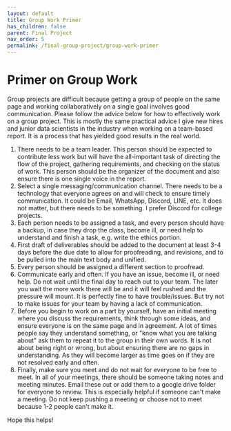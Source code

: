 ```yaml
---
layout: default
title: Group Work Primer
has_children: false
parent: Final Project
nav_order: 5
permalink: /final-group-project/group-work-primer
---
```


# Primer on Group Work

Group projects are difficult because getting a group of people on the same page and working collaboratively on a single goal involves good communication. Please follow the advice below for how to effectively work on a group project. This is mostly the same practical advice I give new hires and junior data scientists in the industry when working on a team-based report. It is a process that has yielded good results in the real world.

1. There needs to be a team leader. This person should be expected to contribute less work but will have the all-important task of directing the flow of the project, gathering requirements, and checking on the status of work. This person should be the organizer of the document and also ensure there is one single voice in the report.
2. Select a single messaging/communication channel. There needs to be a technology that everyone agrees on and will check to ensure timely communication. It could be Email, WhatsApp, Discord, LINE, etc. It does not matter, but there needs to be something. I prefer Discord for college projects.
3. Each person needs to be assigned a task, and every person should have a backup, in case they drop the class, become ill, or need help to understand and finish a task, e.g. write the ethics portion.
4. First draft of deliverables should be added to the document at least 3-4 days before the due date to allow for proofreading, and revisions, and to be pulled into the main text body and unified.
5. Every person should be assigned a different section to proofread.
6. Communicate early and often. If you have an issue, become ill, or need help. Do not wait until the final day to reach out to your team. The later you wait the more work there will be and it will feel rushed and the pressure will mount. It is perfectly fine to have trouble/issues. But try not to make issues for your team by having a lack of communication.
7. Before you begin to work on a part by yourself, have an initial meeting where you discuss the requirements, think through some ideas, and ensure everyone is on the same page and in agreement. A lot of times people say they understand something, or "know what you are talking about" ask them to repeat it to the group in their own words. It is not about being right or wrong, but about ensuring there are no gaps in understanding. As they will become larger as time goes on if they are not resolved early and often.
8. Finally, make sure you meet and do not wait for everyone to be free to meet. In all of your meetings, there should be someone taking notes and meeting minutes. Email these out or add them to a google drive folder for everyone to review. This is especially helpful if someone can't make a meeting. Do not keep pushing a meeting or choose not to meet because 1-2 people can't make it. 

Hope this helps!